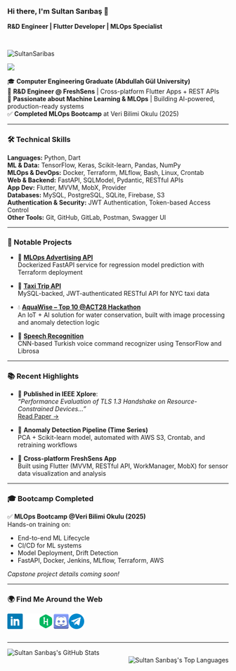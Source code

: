 ### Hi there, I'm Sultan Sarıbaş 👋  
**R&D Engineer | Flutter Developer | MLOps Specialist**

<br>

![SultanSaribas](https://komarev.com/ghpvc/?username=SultanSaribas&color=lightgrey&label=VISITORS&style=plastic)

<img align="left" width="100px" src="https://user-images.githubusercontent.com/47698522/186893341-246851f4-ac78-45f5-92f2-48e3398b85e0.png">

<br>

🎓 **Computer Engineering Graduate (Abdullah Gül University)**  
💼 **R&D Engineer @ FreshSens** | Cross-platform Flutter Apps + REST APIs  
🧠 **Passionate about Machine Learning & MLOps** | Building AI-powered, production-ready systems  
✅ **Completed MLOps Bootcamp** at Veri Bilimi Okulu (2025)

---

### 🛠️ Technical Skills

**Languages:** Python, Dart  
**ML & Data:** TensorFlow, Keras, Scikit-learn, Pandas, NumPy  
**MLOps & DevOps:** Docker, Terraform, MLflow, Bash, Linux, Crontab  
**Web & Backend:** FastAPI, SQLModel, Pydantic, RESTful APIs  
**App Dev:** Flutter, MVVM, MobX, Provider  
**Databases:** MySQL, PostgreSQL, SQLite, Firebase, S3   
**Authentication & Security:** JWT Authentication, Token-based Access Control    
**Other Tools:** Git, GitHub, GitLab, Postman, Swagger UI

---

### 💼 Notable Projects

- 🔷 **[MLOps Advertising API](https://github.com/SultanSaribas/mlops-advertising-api)**  
  Dockerized FastAPI service for regression model prediction with Terraform deployment  

- 🔶 **[Taxi Trip API](https://github.com/SultanSaribas/taxi-trip-api)**  
  MySQL-backed, JWT-authenticated RESTful API for NYC taxi data  

- 💧 **[AquaWise – Top 10 @ACT28 Hackathon](https://pitch.com/v/aquawise-3rkmdw)**  
  An IoT + AI solution for water conservation, built with image processing and anomaly detection logic  

- 🧠 **[Speech Recognition](https://github.com/SultanSaribas/SpeechRecognition)**  
  CNN-based Turkish voice command recognizer using TensorFlow and Librosa  

---

### 📚 Recent Highlights

- 📍 **Published in IEEE Xplore**:  
  _“Performance Evaluation of TLS 1.3 Handshake on Resource-Constrained Devices...”_  
  [Read Paper →](https://ieeexplore.ieee.org/document/9919545)

- 🔬 **Anomaly Detection Pipeline (Time Series)**  
  PCA + Scikit-learn model, automated with AWS S3, Crontab, and retraining workflows  

- 📱 **Cross-platform FreshSens App**  
  Built using Flutter (MVVM, RESTful API, WorkManager, MobX) for sensor data visualization and analysis  

---

### 🎓 Bootcamp Completed

✅ **MLOps Bootcamp @Veri Bilimi Okulu (2025)**  
Hands-on training on:
- End-to-end ML Lifecycle
- CI/CD for ML systems
- Model Deployment, Drift Detection
- FastAPI, Docker, Jenkins, MLflow, Terraform, AWS

_Capstone project details coming soon!_

---

### 🌍 Find Me Around the Web

<a href="https://www.linkedin.com/in/sultan-sariba%C5%9F-283920141/">
  <img align="left" alt="LinkedIn" width="35px" src="https://github.com/SultanSaribas/SultanSaribas/blob/master/linkedin.svg" />
</a>
<a href="https://medium.com/@sulti">
  <img align="left" alt="Medium" width="35px" src="https://github.com/SultanSaribas/SultanSaribas/blob/master/medium.svg" />
</a>
<a href="https://www.hackerrank.com/saribassultan">
  <img align="left" alt="HackerRank" width="35px" src="https://github.com/SultanSaribas/SultanSaribas/blob/master/hackerrank.svg" />
</a>
<a href="https://discordapp.com/users/552393322157703168/">
  <img align="left" alt="Discord" width="35px" src="https://github.com/SultanSaribas/SultanSaribas/blob/master/discord.svg" />
</a>
<a href="https://telegram.me/ssultii">
  <img align="left" alt="Telegram" width="35px" src="https://github.com/SultanSaribas/SultanSaribas/blob/master/telegram.svg" />
</a>

<br><br><br>

---

<img align="left" width="420px" alt="Sultan Sarıbaş's GitHub Stats" src='https://github-readme-stats.vercel.app/api?username=SultanSaribas&show_icons=true&theme=gruvbox'> 
<img align="right" alt="Sultan Sarıbaş's Top Languages" src='https://github-readme-stats.vercel.app/api/top-langs/?username=SultanSaribas&langs_count=6&layout=compact&theme=gruvbox'>
